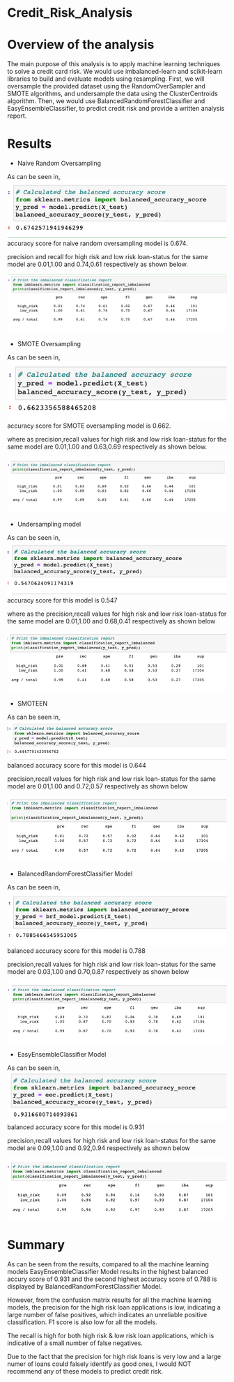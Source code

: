 # Credit_Risk_Analysis

# Overview of the analysis

The main purpose of this analysis is to apply machine learning techniques to solve a credit card risk. We would use imbalanced-learn and scikit-learn libraries to build and evaluate models using resampling. First, we will oversample the provided dataset using the RandomOverSampler and SMOTE algorithms, and undersample the data using the ClusterCentroids algorithm. Then, we would use BalancedRandomForestClassifier and EasyEnsembleClassifier, to predict credit risk and provide a written analysis report.

# Results

* Naive Random Oversampling

As can be seen in, ![](Resources/Random_Oversampling_balanced_score.png) accuracy score for naive random oversampling model is 0.674.

precision and recall for high risk and low risk loan-status for the same model are 0.01,1.00 and 0.74,0.61 respectively as shown below.

![](Resources/Random_Oversampling_classification_report.png)

* SMOTE Oversampling

As can be seen in, ![](Resources/SMOTE_Oversampling_balanced_score.png) accuracy score for SMOTE oversampling model is 0.662.

where as precision,recall values for high risk and low risk loan-status for the same model are 0.01,1.00 and 0.63,0.69 respectively as shown below.

![](Resources/SMOTE_Oversampling_classification_report.png)

* Undersampling model

As can be seen in, ![](Resources/Undersampling_balanced_score.png) accuracy score for this model is 0.547

where as the precision,recall values for high risk and low risk loan-status for the same model are 0.01,1.00 and 0.68,0.41 respectively as shown below

![](Resources/Undersampling_classification_report.png)

* SMOTEEN

As can be seen in, ![](Resources/SMOTEEN_balanced_score.png) balanced accuracy score for this model is 0.644

precision,recall values for high risk and low risk loan-status for the same model are 0.01,1.00 and 0.72,0.57 respectively as shown below

![](Resources/SMOTEEN_classification_report.png)

* BalancedRandomForestClassifier Model

As can be seen in, ![](Resources/BRF_balanced_score.png) balanced accuracy score for this model is 0.788

precision,recall values for high risk and low risk loan-status for the same model are 0.03,1.00 and 0.70,0.87 respectively as shown below

![](Resources/BRF_classification_report.png)

* EasyEnsembleClassifier Model

As can be seen in, ![](Resources/CCE_balanced_score.png) balanced accuracy score for this model is 0.931

precision,recall values for high risk and low risk loan-status for the same model are 0.09,1.00 and 0.92,0.94 respectively as shown below

![](Resources/CCE_classification_report.png)

# Summary

As can be seen from the results, compared to all the machine learning models EasyEnsembleClassifier Model results in the highest balanced accury score of 0.931 and the second highest accuracy score of 0.788 is displayed by BalancedRandomForestClassifier Model.

However, from the confusion matrix results for all the machine learning models, the precision for the high risk loan applications is low, indicating a large number of false positives, which indicates an unreliable positive classification. F1 score is also low for all the models.

The recall is high for both high risk & low risk loan applications, which is indicative of a small number of false negatives. 

Due to the fact that the precision for high risk loans is very low and a large numer of loans could falsely identify as good ones, I would NOT recommend any of these models to predict credit risk.

